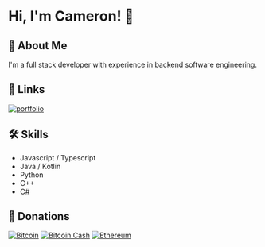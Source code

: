 # Hi, I'm Cameron! 👋


## 🚀 About Me
I'm a full stack developer with experience in backend software engineering.


## 🔗 Links
[![portfolio](https://img.shields.io/badge/my_portfolio-000?style=for-the-badge&logo=ko-fi&logoColor=white)](https://cameronwhyte.me/)


## 🛠 Skills
- Javascript / Typescript
- Java / Kotlin
- Python
- C++
- C#

## 🤑 Donations
[![Bitcoin](https://img.shields.io/badge/Bitcoin-000?style=for-the-badge&logo=bitcoin&logoColor=white)](https://www.blockchain.com/explorer/addresses/btc/bc1qqkgczaq8keqy3jmj6azps2hkng4342c89spxp9)
[![Bitcoin Cash](https://img.shields.io/badge/Bitcoin%20Cash-0AC18E?style=for-the-badge&logo=Bitcoin%20Cash&logoColor=white)](https://www.blockchain.com/explorer/addresses/bch/qrfacmvkn7g3cqpkllpdxzjd70xvydsyy53m6cphmp)
[![Ethereum](https://img.shields.io/badge/Ethereum-3C3C3D?style=for-the-badge&logo=Ethereum&logoColor=white)](https://www.blockchain.com/explorer/addresses/eth/0xC187F63E479479A92aeCbcc3e74Ed474eb490546)
